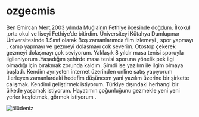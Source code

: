 # ozgecmis
Ben Emircan Mert,2003 yılında Muğla’nın Fethiye ilçesinde doğdum. İlkokul ,orta okul ve liseyi Fethiye’de bitirdim. Üniversiteyi Kütahya Dumlupınar Üniversitesinde 1.Sınıf olarak Boş zamanlarımda film izlemeyi  ,  spor yapmayı , kamp yapmayı ve gezmeyi dolaşmayı çok severim. Otostop çekerek gezmeyi dolaşmayı çok seviyorum. Yaklaşık 8 yıldır masa tenisi sporuyla ilgileniyorum .Yaşadığım şehirde masa tenisi sporuna yönelik pek ilgi olmadığı için bırakmak zorunda kaldım. Şimdi ise yazılım ile ilgim olmaya başladı. Kendim ayrıyeten internet üzerinden online satış yapıyorum .İlerleyen zamanlardaki hedefim düşüncem yani yazılım üzerine bir şirkette çalışmak. Kendimi geliştirmek istiyorum. Türkiye dışındaki herhangi bir ülkede yaşamak istiyorum. Hayatımın çoğunluğunu gezmekle yeni yeni  yerler keşfetmek, görmek istiyorum .


![ölüdeniz](https://user-images.githubusercontent.com/114630674/196501680-2d6b1e7d-6bd6-4864-969c-e0459d51cf6a.jpg)
